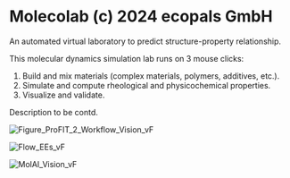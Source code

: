 # Molecolab (c) 2024 ecopals GmbH
An automated virtual laboratory to predict structure-property relationship. 

This molecular dynamics simulation lab runs on 3 mouse clicks: 
1. Build and mix materials (complex materials, polymers, additives, etc.).
2. Simulate and compute rheological and physicochemical properties.
3. Visualize and validate. 

Description to be contd.


![Figure_ProFIT_2_Workflow_Vision_vF](https://github.com/Dynamicist-handa/Molecolab/assets/88152448/8eec19b9-6657-4b6f-8feb-50f3ce9df980)


![Flow_EEs_vF](https://github.com/Dynamicist-handa/Molecolab/assets/88152448/6af5555f-0818-42b1-b32d-ae06bab3ec6f)



![MolAI_Vision_vF](https://github.com/Dynamicist-handa/Molecolab/assets/88152448/a2c75fba-258f-4292-afda-09b4687abdbb)

